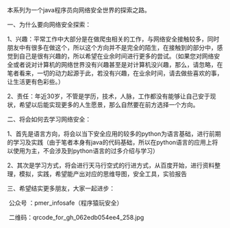 本系列为一个java程序员向网络安全世界的探索之路。

一、为什么要向网络安全探索：

​	1、兴趣：平常工作中大部分是在做爬虫相关的工作，与网络安全接触较多，同时朋友中有很多在做这个，所以这个方向并不是完全的陌生，在接触到的部分中，感觉到自己是很有兴趣的，所以希望在业余时间进行更多的尝试。（如果您对网络安全或者说对计算机的网络世界没有兴趣甚至是对计算机没兴趣，那么，请忽略，在笔者看来，一切的动力起源于此，若没有兴趣，在业余时间，请去做些喜欢的事，让生活更有色彩些。）

​	2、责任：年近30岁，不管是学历，技术，人脉，工作都没有能够让自己安于现状，希望以后能实现更多的人生愿景，那么自然要在前方选择一个方向。

二、将会如何去学习网络安全：

​	1、首先是语言方向，将会以当下安全应用的较多的python为语言基础，进行前期的学习及实践（由于笔者本身有java的代码基础，所以在python语言的应用上将以使用为主，不会涉及到python语言的过多介绍与学习）

​	2、其次是学习方式，将会进行天马行空式的行进方式，从百度开始，进行资料整理，模拟，实践，希望能产出对应的思维导图，安全工具，实验报告

三、希望结实更多朋友，大家一起进步：

​	公众号 ：pmer_infosafe（程序猿玩安全）

​	二维码：qrcode_for_gh_062edb054ee4_258.jpg
